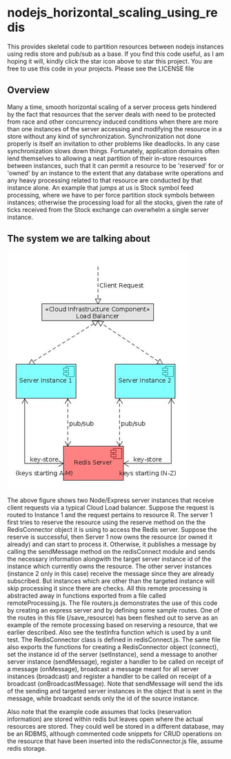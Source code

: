 # nodejs_horizontal_scaling_using_redis
This provides skeletal code to partition resources between nodejs instances using redis store and pub/sub as a base.
If you find this code useful, as I am hoping it will, kindly click the star icon above to star this project. You are free to use this code in your projects. Please see the LICENSE file

## Overview
Many a time, smooth horizontal scaling of a server process gets hindered by the fact that resources that the server deals with need to be protected from race and other concurrency induced conditions when there are more than one instances of the server accessing and modifying the resource in a store without any kind of synchronization. Synchronization not done properly is itself an invitation to other problems like deadlocks. In any case synchronization slows down things. Fortunately, application domains often lend themselves to allowing a neat partition of their in-store resources between instances, such that it can permit a resource to be 'reserved' for or 'owned' by an instance to the extent that any database write operations and any heavy processing related to that resource are conducted by that instance alone. An example that jumps at us is Stock symbol feed processing, where we have to per force partition stock symbols between instances; otherwise the processing load for all the stocks, given the rate of ticks received from the Stock exchange can overwhelm a single server instance.

## The system we are talking about

![Alt text](systemdiag.jpg)

The above figure shows two Node/Express server instances that receive client requests via a typical Cloud Load balancer. Suppose the request is routed to Instance 1 and the request pertains to resource R. The server 1 first tries to reserve the resource using the reserve method on the the RedisConnector object it is using to access the Redis server. Suppose the reserve is successful, then Server 1 now owns the resource (or owned it already) and can start to process it. Otherwise, it publishes a message by calling the sendMessage method on the redisConnect module and sends the necessary information alongwith the target server instance id of the instance which currently owns the resource. The other server instances (instance 2 only in this case) receive the message since they are already subscribed. But instances which are other than the targeted instance will skip processing it since there are checks. All this remote processing is abstracted away in functions exported from a file called remoteProcessing.js. The file routers.js demonstrates the use of this code by creating an express server and by defining some sample routes. One of the routes in this file (/save_resource) has been fleshed out to serve as an example of the remote processing based on reserving a resource, that we earlier described. Also see the testInfra function which is used by a unit test. The RedisConnector class is defined in redisConnect.js. The same file also exports the functions for creating a RedisConnector object (connect), set the instance id of the server (setInstance), send a message to another server instance (sendMessage), register a handler to be called on receipt of a message (onMessage), broadcast a message meant for all server instances (broadcast) and register a handler to be called on receipt of a broadcast (onBroadcastMessage). Note that sendMessage will send the ids of the sending and targeted server instances in the object that is sent in the message, while broadcast sends only the id of the source instance.

Also note that the example code assumes that locks (reservation information) are stored within redis but leaves open where the actual resources are stored. They could well be stored in a different database, may be an RDBMS, although commented code snippets for CRUD operations on the resource that have been inserted into the redisConnector.js file, assume redis storage.
